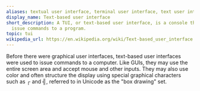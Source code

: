 ```yaml
---
aliases: textual user interface, terminal user interface, text user interface
display_name: Text-based user interface
short_description: A TUI, or text-based user interface, is a console that helps users
  issue commands to a program.
topic: tui
wikipedia_url: https://en.wikipedia.org/wiki/Text-based_user_interface
---
```

Before there were graphical user interfaces, text-based user interfaces were used to issue commands to a computer. Like GUIs, they may use the entire screen area and accept mouse and other inputs. They may also use color and often structure the display using special graphical characters such as ┌ and ╣, referred to in Unicode as the "box drawing" set.
